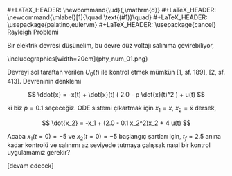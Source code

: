 #+LaTeX_HEADER: \newcommand{\ud}{\,\mathrm{d}}
#+LaTeX_HEADER: \newcommand{\mlabel}[1]{\quad \text{(#1)}\quad}
#+LaTeX_HEADER: \usepackage{palatino,eulervm}
#+LaTeX_HEADER: \usepackage{cancel}
Rayleigh Problemi

Bir elektrik devresi düşünelim, bu devre düz voltajı salınıma çevirebiliyor, 

\includegraphics[width=20em]{phy_num_01.png}

Devreyi sol taraftan verilen $U_0(t)$ ile kontrol etmek mümkün [1,
sf. 189], [2, sf. 413]. Devreninin denklemi

$$
\ddot{x} = -x(t) + \dot{x}(t) ( 2.0 - p \dot{x}(t)^2 ) +  u(t)
$$

ki biz $p = 0.1$ seçeceğiz. ODE sistemi çıkartmak için $x_1 = x$, $x_2
= \dot{x}$ dersek,

$$
\dot{x_2} = -x_1 + (2.0 - 0.1 x_2^2)x_2 + 4 u(t)
$$

Acaba $x_1(t=0)=-5$ ve $x_2(t=0)=-5$ başlangıç şartları için,
$t_f=2.5$ anına kadar kontrolü ve salınımı az seviyede tutmaya
çalışsak nasıl bir kontrol uygulamamız gerekir? 











[devam edecek]

